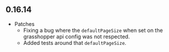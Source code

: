 ## 0.16.14

* Patches
    * Fixing a bug where the `defaultPageSize` when set on the grasshopper api config was not respected.
    * Added tests around that `defaultPageSize`.
